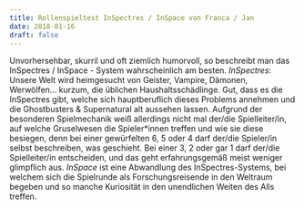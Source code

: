 ```yaml
---
title: Rollenspieltest InSpectres / InSpace von Franca / Jan
date: 2018-01-16
draft: false
---
```

Unvorhersehbar, skurril und oft ziemlich humorvoll, so beschreibt man das InSpectres / InSpace - System wahrscheinlich 
am besten. _InSpectres_: Unsere Welt wird heimgesucht von Geister, Vampire, Dämonen, Werwölfen... kurzum, die üblichen 
Haushaltsschädlinge. Gut, dass es die InSpectres gibt, welche sich hauptberuflich dieses Problems annehmen und die 
Ghostbusters & Supernatural alt aussehen lassen. Aufgrund der besonderen Spielmechanik weiß allerdings nicht mal 
der/die Spielleiter/in, auf welche Gruselwesen die Spieler\*innen treffen und wie sie diese besiegen, denn bei einer 
gewürfelten 6, 5 oder 4 darf der/die Spieler/in selbst beschreiben, was geschieht. Bei einer 3, 2 oder gar 1 darf 
der/die Spielleiter/in entscheiden, und das geht erfahrungsgemäß meist weniger glimpflich aus. _InSpace_ ist eine 
Abwandlung des InSpectres-Systems, bei welchem sich die Spielrunde als Forschungsreisende in den Weltraum begeben und 
so manche Kuriosität in den unendlichen Weiten des Alls treffen.

